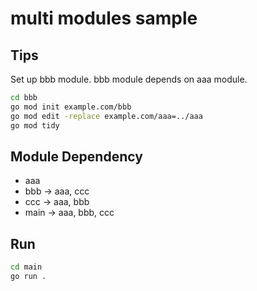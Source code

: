 # multi modules sample

## Tips

Set up bbb module. bbb module depends on aaa module. 

```bash
cd bbb
go mod init example.com/bbb
go mod edit -replace example.com/aaa=../aaa
go mod tidy
```

## Module Dependency

- aaa
- bbb → aaa, ccc
- ccc → aaa, bbb
- main → aaa, bbb, ccc

## Run

```bash
cd main
go run .
```
